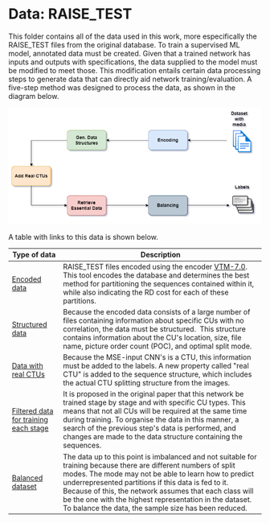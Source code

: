 # Data: RAISE_TEST

This folder contains all of the data used in this work, more especifically the RAISE_TEST files from the original database. To train a supervised ML model, annotated data must be created. Given that a trained network has inputs and outputs with specifications, the data supplied to the model must be modified to meet those. This modification entails certain data processing steps to generate data that can directly aid network training/evaluation. A five-step method was designed to process the data, as shown in the diagram below. 

![labels_gen](../imgs/labels_gen_method.png)

A table with links to this data is shown below. 

| Type of data |Description| 
|--------------|-----------|
| [Encoded data](https://uapt33090-my.sharepoint.com/:f:/g/personal/raulviana_ua_pt/ElxwuCMypJJGlNLhofrzqmABjAuYHZCXATWN259iEZBiig?e=jMRPw4) | RAISE_TEST files encoded using the encoder [VTM-7.0](https://github.com/tianyili2017/CPIV/blob/master/VTM-7.0_Data.zip). This tool encodes the database and determines the best method for partitioning the sequences contained within it, while also indicating the RD cost for each of these partitions. |
| [Structured data](https://uapt33090-my.sharepoint.com/:f:/g/personal/raulviana_ua_pt/EpF90NJ8QNdGhpc5rjJfQygBrQ9GD8D77gDAXiib4mDZiw?e=LNXU2L)| Because the encoded data consists of a large number of files containing information about specific CUs with no correlation, the data must be structured.  This structure contains information about the CU's location, size, file name, picture order count (POC), and optimal split mode. |
| [Data with real CTUs](https://uapt33090-my.sharepoint.com/:f:/g/personal/raulviana_ua_pt/Eol2hN8Eze1OoiJSFOIC3XgB6WyFFz-OchsIBZCP0JtVFg?e=0vxO5V) | Because the MSE-input CNN's is a CTU, this information must be added to the labels. A new property called "real CTU" is added to the sequence structure, which includes the actual CTU splitting structure from the images. |
| [Filtered data for training each stage ]( )| It is proposed in the original paper that this network be trained stage by stage and with specific CU types. This means that not all CUs will be required at the same time during training. To organise the data in this manner, a search of the previous step's data is performed, and changes are made to the data structure containing the sequences. |
| [Balanced dataset](https://uapt33090-my.sharepoint.com/:f:/g/personal/raulviana_ua_pt/EjypictyMVBKmq1ZpKZkL9UBdy04NI-uxACygvxewr4VYQ?e=nL82lA) | The data up to this point is imbalanced and not suitable for training because there are different numbers of split modes. The mode may not be able to learn how to predict underrepresented partitions if this data is fed to it. Because of this, the network assumes that each class will be the one with the highest representation in the dataset. To balance the data, the sample size has been reduced. |
